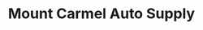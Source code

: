 ---
title: "Mount Carmel Auto Supply"
url: /mount-carmel/mount-carmel-auto-supply/
shop: car parts
---